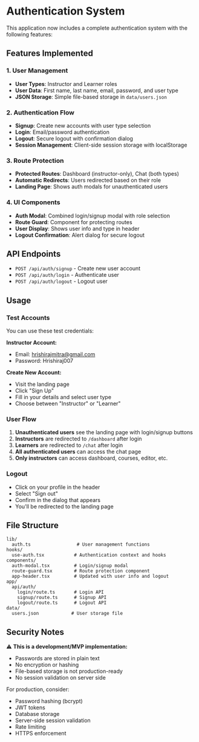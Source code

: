 # Authentication System

This application now includes a complete authentication system with the following features:

## Features Implemented

### 1. User Management

- **User Types**: Instructor and Learner roles
- **User Data**: First name, last name, email, password, and user type
- **JSON Storage**: Simple file-based storage in `data/users.json`

### 2. Authentication Flow

- **Signup**: Create new accounts with user type selection
- **Login**: Email/password authentication
- **Logout**: Secure logout with confirmation dialog
- **Session Management**: Client-side session storage with localStorage

### 3. Route Protection

- **Protected Routes**: Dashboard (instructor-only), Chat (both types)
- **Automatic Redirects**: Users redirected based on their role
- **Landing Page**: Shows auth modals for unauthenticated users

### 4. UI Components

- **Auth Modal**: Combined login/signup modal with role selection
- **Route Guard**: Component for protecting routes
- **User Display**: Shows user info and type in header
- **Logout Confirmation**: Alert dialog for secure logout

## API Endpoints

- `POST /api/auth/signup` - Create new user account
- `POST /api/auth/login` - Authenticate user
- `POST /api/auth/logout` - Logout user

## Usage

### Test Accounts

You can use these test credentials:

**Instructor Account:**

- Email: hrishirajmitra@gmail.com
- Password: Hrishiraj007

**Create New Account:**

- Visit the landing page
- Click "Sign Up"
- Fill in your details and select user type
- Choose between "Instructor" or "Learner"

### User Flow

1. **Unauthenticated users** see the landing page with login/signup buttons
2. **Instructors** are redirected to `/dashboard` after login
3. **Learners** are redirected to `/chat` after login
4. **All authenticated users** can access the chat page
5. **Only instructors** can access dashboard, courses, editor, etc.

### Logout

- Click on your profile in the header
- Select "Sign out"
- Confirm in the dialog that appears
- You'll be redirected to the landing page

## File Structure

```
lib/
  auth.ts                 # User management functions
hooks/
  use-auth.tsx           # Authentication context and hooks
components/
  auth-modal.tsx         # Login/signup modal
  route-guard.tsx        # Route protection component
  app-header.tsx         # Updated with user info and logout
app/
  api/auth/
    login/route.ts       # Login API
    signup/route.ts      # Signup API
    logout/route.ts      # Logout API
data/
  users.json            # User storage file
```

## Security Notes

⚠️ **This is a development/MVP implementation:**

- Passwords are stored in plain text
- No encryption or hashing
- File-based storage is not production-ready
- No session validation on server side

For production, consider:

- Password hashing (bcrypt)
- JWT tokens
- Database storage
- Server-side session validation
- Rate limiting
- HTTPS enforcement
